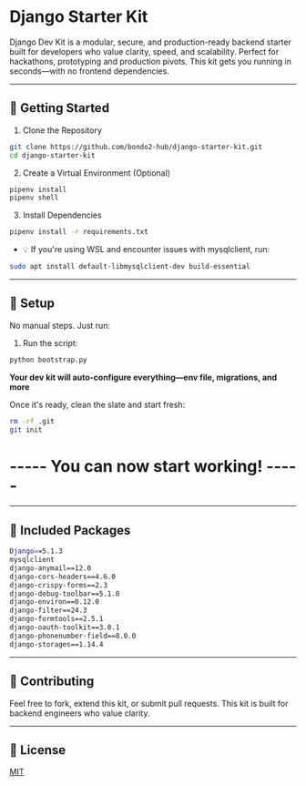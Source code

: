 Django Starter Kit
==================

Django Dev Kit is a modular, secure, and production-ready backend starter built for developers who value clarity, speed, and scalability. Perfect for hackathons, prototyping and production pivots. This kit gets you running in seconds—with no frontend dependencies.

------------------------------------------------------------
🚀 Getting Started
------------------------------------------------------------

1. Clone the Repository
```bash
git clone https://github.com/bondo2-hub/django-starter-kit.git
cd django-starter-kit
```

2. Create a Virtual Environment (Optional)
```bash
pipenv install
pipenv shell
```

3. Install Dependencies
```bash
pipenv install -r requirements.txt
```

- 💡 If you're using WSL and encounter issues with mysqlclient, run:
```bash
sudo apt install default-libmysqlclient-dev build-essential
```
------------------------------------------------------------
🔐 Setup
------------------------------------------------------------

No manual steps. Just run:

1. Run the script:
```bash
python bootstrap.py
```
**Your dev kit will auto-configure everything—env file, migrations, and more**

Once it's ready, clean the slate and start fresh:
```bash
rm -rf .git
git init
```

# ----- You can now start working! -----

------------------------------------------------------------
🧪 Included Packages
------------------------------------------------------------
```bash
Django==5.1.3
mysqlclient
django-anymail==12.0
django-cors-headers==4.6.0
django-crispy-forms==2.3
django-debug-toolbar==5.1.0
django-environ==0.12.0
django-filter==24.3
django-formtools==2.5.1
django-oauth-toolkit==3.0.1
django-phonenumber-field==8.0.0
django-storages==1.14.4
```
------------------------------------------------------------
🤝 Contributing
------------------------------------------------------------

Feel free to fork, extend this kit, or submit pull requests. This kit is built for backend engineers
who value clarity.

------------------------------------------------------------
📄 License
------------------------------------------------------------

[MIT](https://choosealicense.com/licenses/mit/)
